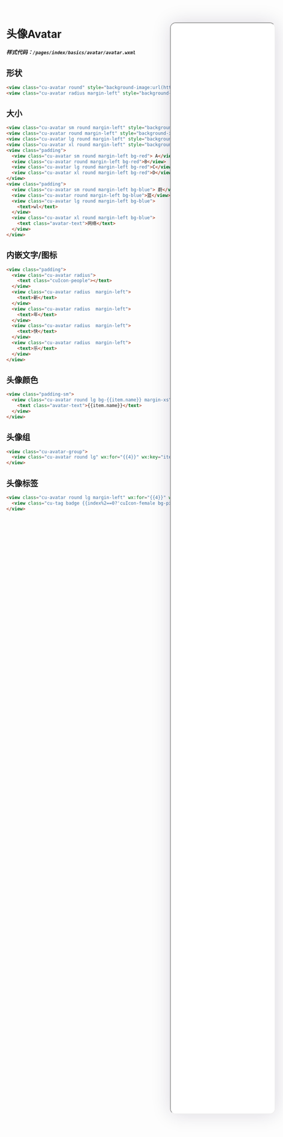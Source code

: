 <!--
 * @Descripttion: 
 * @version: V1.0
 * @Author: Xiaokang Lei
 * @email: lxk201808@163.com
 * @Date: 2022-12-02 16:56:21
 * @LastEditors: Xiaokang Lei
 * @LastEditTime: 2022-12-30 14:39:21
-->

<div class="minipre" style="width:18%; min-width:275px; height:90%; float:right; position:fixed; right:2.5%;top:2%;z-index:99;">
  <iframe src="./h5/index.html#/pages/index/basics/avatar/avatar" width="100%" height="80%" style="border-radius:15px; box-shadow:0 0 50px 0px rgb(30 0 60 / 15%);"></iframe>
</div>

# 头像Avatar

***样式代码：`/pages/index/basics/avatar/avatar.wxml`***

## 形状

```html
<view class="cu-avatar round" style="background-image:url(https://ossweb-img.qq.com/images/lol/web201310/skin/big10001.jpg);"></view>
<view class="cu-avatar radius margin-left" style="background-image:url(https://ossweb-img.qq.com/images/lol/web201310/skin/big81005.jpg);"></view>
```

## 大小

```html
<view class="cu-avatar sm round margin-left" style="background-image:url(https://ossweb-img.qq.com/images/lol/web201310/skin/big10001.jpg);"></view>
<view class="cu-avatar round margin-left" style="background-image:url(https://ossweb-img.qq.com/images/lol/web201310/skin/big81005.jpg);"></view>
<view class="cu-avatar lg round margin-left" style="background-image:url(https://ossweb-img.qq.com/images/lol/web201310/skin/big25002.jpg);"></view>
<view class="cu-avatar xl round margin-left" style="background-image:url(https://ossweb-img.qq.com/images/lol/web201310/skin/big99008.jpg);"></view>
<view class="padding">
  <view class="cu-avatar sm round margin-left bg-red"> A</view>
  <view class="cu-avatar round margin-left bg-red">B</view>
  <view class="cu-avatar lg round margin-left bg-red">C</view>
  <view class="cu-avatar xl round margin-left bg-red">D</view>
</view>
<view class="padding">
  <view class="cu-avatar sm round margin-left bg-blue"> 蔚</view>
  <view class="cu-avatar round margin-left bg-blue">蓝</view>
  <view class="cu-avatar lg round margin-left bg-blue">
    <text>wl</text>
  </view>
  <view class="cu-avatar xl round margin-left bg-blue">
    <text class="avatar-text">网络</text>
  </view>
</view>
```

## 内嵌文字/图标

```html
<view class="padding">
  <view class="cu-avatar radius">
    <text class="cuIcon-people"></text>
  </view>
  <view class="cu-avatar radius  margin-left">
    <text>新</text>
  </view>
  <view class="cu-avatar radius  margin-left">
    <text>年</text>
  </view>
  <view class="cu-avatar radius  margin-left">
    <text>快</text>
  </view>
  <view class="cu-avatar radius  margin-left">
    <text>乐</text>
  </view>
</view>
```

## 头像颜色

```html
<view class="padding-sm">
  <view class="cu-avatar round lg bg-{{item.name}} margin-xs" wx:for="{{ColorList}}" wx:key="item">
    <text class="avatar-text">{{item.name}}</text>
  </view>
</view>
```

## 头像组

```html
<view class="cu-avatar-group">
  <view class="cu-avatar round lg" wx:for="{{4}}" wx:key="item" style="background-image:url(https://ossweb-img.qq.com/images/lol/web201310/skin/big1000{{index+1}}.jpg);"></view>
</view>
```

## 头像标签

```html
<view class="cu-avatar round lg margin-left" wx:for="{{4}}" wx:key="item" style="background-image:url(https://ossweb-img.qq.com/images/lol/web201310/skin/big1000{{index+1}}.jpg);">
  <view class="cu-tag badge {{index%2==0?'cuIcon-female bg-pink':'cuIcon-male bg-blue'}}"></view>
</view>
```
